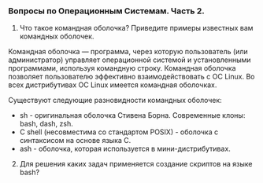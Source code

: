 ### Вопросы по Операционным Системам. Часть 2.

1. Что такое командная оболочка? Приведите примеры известных вам командных оболочек.

Командная оболочка — программа, через которую пользователь (или администратор) управляет операционной системой и установленными программами, используя командную строку. 
Командная оболочка позволяет пользователю эффективно взаимодействовать с ОС Linux. Во всех дистрибутивах ОС Linux имеется командная оболочках.

Существуют следующие разновидности командных оболочек:
- sh - оригинальная оболочка Стивена Борна. Современные клоны: bash, dash, zsh.
- C shell (несовместима со стандартом POSIX) - оболочка с синтаксисом на основе языка C.
- ash - оболочка, которая используется в мини-дистрибутивах.

2. Для решения каких задач применяется создание скриптов на языке bash?

